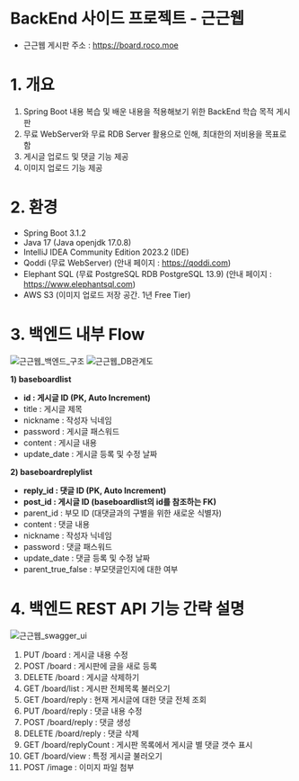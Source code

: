 # BackEnd 사이드 프로젝트 - 근근웹

- 근근웹 게시판 주소 : https://board.roco.moe

# 1. 개요
1) Spring Boot 내용 복습 및 배운 내용을 적용해보기 위한 BackEnd 학습 목적 게시판
2) 무료 WebServer와 무료 RDB Server 활용으로 인해, 최대한의 저비용을 목표로 함 
3) 게시글 업로드 및 댓글 기능 제공
4) 이미지 업로드 기능 제공

# 2. 환경
- Spring Boot 3.1.2
- Java 17 (Java openjdk 17.0.8)
- IntelliJ IDEA Community Edition 2023.2 (IDE)
- Qoddi (무료 WebServer) (안내 페이지 : https://qoddi.com)
- Elephant SQL (무료 PostgreSQL RDB PostgreSQL 13.9) (안내 페이지 : https://www.elephantsql.com)
- AWS S3 (이미지 업로드 저장 공간. 1년 Free Tier)

# 3. 백엔드 내부 Flow
![근근웹_백엔드_구조](https://github.com/KimHyungkeun/makeboard_sideproject/assets/12759500/7013140a-3933-48e8-a22f-3b6bc59b4489)
![근근웹_DB관계도](https://github.com/KimHyungkeun/makeboard_sideproject/assets/12759500/5aa90ad3-fe08-4591-a1ac-e4b46333a376)

**1) baseboardlist**
  - **id : 게시글 ID (PK, Auto Increment)**
  - title : 게시글 제목
  - nickname : 작성자 닉네임
  - password : 게시글 패스워드 
  - content : 게시글 내용
  - update_date : 게시글 등록 및 수정 날짜

**2) baseboardreplylist**
  - **reply_id : 댓글 ID (PK, Auto Increment)** 
  - **post_id : 게시글 ID (baseboardlist의 id를 참조하는 FK)** 
  - parent_id : 부모 ID (대댓글과의 구별을 위한 새로운 식별자)
  - content : 댓글 내용
  - nickname : 작성자 닉네임
  - password : 댓글 패스워드
  - update_date : 댓글 등록 및 수정 날짜
  - parent_true_false : 부모댓글인지에 대한 여부

# 4. 백엔드 REST API 기능 간략 설명
![근근웹_swagger_ui](https://github.com/KimHyungkeun/makeboard_sideproject/assets/12759500/7e225d80-5312-4a3b-a5ad-2206ea4e5d57)
1) PUT /board : 게시글 내용 수정
2) POST /board : 게시판에 글을 새로 등록
3) DELETE /board : 게시글 삭제하기
4) GET /board/list : 게시판 전체목록 불러오기
5) GET /board/reply : 현재 게시글에 대한 댓글 전체 조회
6) PUT /board/reply : 댓글 내용 수정
7) POST /board/reply : 댓글 생성
8) DELETE /board/reply : 댓글 삭제
9) GET /board/replyCount : 게시판 목록에서 게시글 별 댓글 갯수 표시
10) GET /board/view : 특정 게시글 불러오기
11) POST /image : 이미지 파일 첨부
